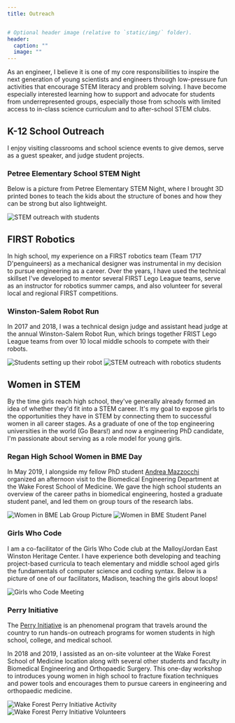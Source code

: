 ```yaml
---
title: Outreach


# Optional header image (relative to `static/img/` folder).
header:
  caption: ""
  image: ""
---
```


As an engineer, I believe it is one of my core responsibilities to inspire the next generation of young scientists and engineers through low-pressure fun activities that encourage STEM literacy and problem solving. I have become especially interested learning how to support and advocate for students from underrepresented groups, especially those from schools with limited access to in-class science curriculum and to after-school STEM clubs. 

## K-12 School Outreach
I enjoy visiting classrooms and school science events to give demos, serve as a guest speaker, and judge student projects. 

### Petree Elementary School STEM Night
Below is a picture from Petree Elementary STEM Night, where I brought 3D printed bones to teach the kids about the structure of bones and how they can be strong but also lightweight. 

![STEM outreach with students](outreach_petree_2019.jpg)

## FIRST Robotics
In high school, my experience on a FIRST robotics team (Team 1717 D'penguineers) as a mechanical designer was instrumental in my decision to pursue engineering as a career. Over the years, I have used the technical skillset I've developed to mentor several FIRST Lego League teams, serve as an instructor for robotics summer camps, and also volunteer for several local and regional FIRST competitions. 

### Winston-Salem Robot Run
In 2017 and 2018, I was a technical design judge and assistant head judge at the annual Winston-Salem Robot Run, which brings together FRIST Lego League teams from over 10 local middle schools to compete with their robots.

![Students setting up their robot](outreach_RobotRun_2017.jpg)
![STEM outreach with robotics students](outreach_RobotRun_2018.jpg)

## Women in STEM
By the time girls reach high school, they've generally already formed an idea of whether they'd fit into a STEM career. It's my goal to expose girls to the opportunities they have in STEM by connecting them to successful women in all career stages. As a graduate of one of the top engineering universities in the world (Go Bears!) and now a engineering PhD candidate, I'm passionate about serving as a role model for young girls. 

### Regan High School Women in BME Day
In May 2019, I alongside my fellow PhD student [Andrea Mazzocchi](https://twitter.com/A_Mazzocchi) organized an afternoon visit to the Biomedical Engineering Department at the Wake Forest School of Medicine. We gave the high school students an overview of the career paths in biomedical engineering, hosted a graduate student panel, and led them on group tours of the research labs. 

![Women in BME Lab Group Picture](outreach_regan_2019_3.jpg)
![Women in BME Student Panel](outreach_regan_2019_2.jpg)

### Girls Who Code
I am a co-facilitator of the Girls Who Code club at the Malloy/Jordan East Winston Heritage Center.  I have experience both developing and teaching project-based curricula to teach elementary and middle school aged girls the fundamentals of computer science and coding syntax. Below is a picture of one of our facilitators, Madison, teaching the girls about loops! 

![Girls who Code Meeting](outreach_GWC_2019.jpg)

### Perry Initiative
The [Perry Initiative](https://perryinitiative.org) is an phenomenal program that travels around the country to run hands-on outreach programs for women students in high school, college, and medical school. 

In 2018 and 2019, I assisted as an on-site volunteer at the Wake Forest School of Medicine location along with several other students and faculty in Biomedical Engineering and Orthopaedic Surgery. This one-day workshop to introduces young women in high school to fracture fixation techniques and power tools and encourages them to pursue careers in engineering and orthopaedic medicine. 

![Wake Forest Perry Initiative Activity](outreach_perry_initiative_2019_2.jpg)
![Wake Forest Perry Initiative Volunteers](outreach_perry_initiative_2019.jpg)

